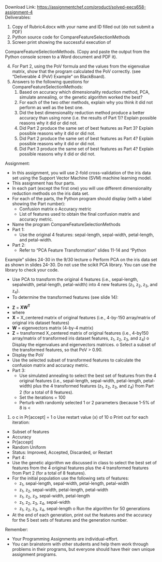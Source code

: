 Download Link: https://assignmentchef.com/product/solved-eecs658-assignment-4
<br>
Deliverables:

<ol>

 <li>Copy of Rubric4.docx with your name and ID filled out (do not submit a PDF)</li>

 <li>Python source code for CompareFeatureSelectionMethods</li>

 <li>Screen print showing the successful execution of</li>

</ol>

CompareFeatureSelectionMethods. (Copy and paste the output from the Python console screen to a Word document and PDF it).

<ol start="4">

 <li>For Part 2, using the PoV formula and the values from the eigenvalue matrix, show that the program calculated the PoV correctly. (see “Deliverable 4 (PoV) Example” on BlackBoard).</li>

 <li>Answers to the following questions for CompareFeatureSelectionMethods:

  <ol>

   <li>Based on accuracy which dimensionality reduction method, PCA, simulate annealing, or the genetic algorithm worked the best?</li>

   <li>For each of the two other methods, explain why you think it did not perform as well as the best one.</li>

   <li>Did the best dimensionality reduction method produce a better accuracy than using none (i.e. the results of Part 1)? Explain possible reasons why it did or did not.</li>

   <li>Did Part 2 produce the same set of best features as Part 3? Explain possible reasons why it did or did not.</li>

   <li>Did Part 2 produce the same set of best features as Part 4? Explain possible reasons why it did or did not.</li>

   <li>Did Part 3 produce the same set of best features as Part 4? Explain possible reasons why it did or did not.</li>

  </ol></li>

</ol>




Assignment:

<ul>

 <li>In this assignment, you will use 2-fold cross-validation of the iris data set using the Support Vector Machine (SVM) machine learning model.</li>

 <li>This assignment has four parts.</li>

 <li>In each part (except the first one) you will use different dimensionality reduction methods on the iris data set.</li>

 <li>For each of the parts, the Python program should display (with a label showing the Part number):

  <ul>

   <li>Confusion matrix o Accuracy metric</li>

   <li>List of features used to obtain the final confusion matrix and accuracy metric.</li>

  </ul></li>

 <li>Name the program CompareFeatureSelectionMethods</li>

 <li>Part 1:

  <ul>

   <li>Use the original 4 features: sepal-length, sepal-width, petal-length, and petal-width.</li>

  </ul></li>

 <li>Part 2:

  <ul>

   <li>Refer to “PCA Feature Transformation” slides 11-14 and “Python</li>

  </ul></li>

</ul>

Example” slides 24-30 in the 9/30 lecture o Perform PCA on the iris data set as shown in slides 24-30. Do not use the scikit PCA library. You can use the library to check your code.

<ul>

 <li>Use PCA to transform the original 4 features (i.e., sepal-length, sepalwidth, petal-length, petal-width) into 4 new features (z<sub>1</sub>, z<sub>2</sub>, z<sub>3</sub>, and z<sub>4</sub>).</li>

 <li>To determine the transformed features (see slide 14):</li>

</ul>

<ul>

 <li><strong>Z</strong> = <strong>XW<sup>T</sup> </strong></li>

 <li>where</li>

 <li><strong>X</strong> = X_centered matrix of original features (i.e., 4-by-150 array/matrix of original iris dataset features)</li>

 <li><strong>W</strong> = eigenvectors matrix (4-by-4 matrix)</li>

 <li><strong>Z</strong> = transformed X_centered matrix of original features (i.e., 4-by150 array/matrix of transformed iris dataset features, z<sub>1</sub>, z<sub>2</sub>, z<sub>3</sub>, and z<sub>4</sub>) o Display the eigenvalues and eigenvectors matrices. o Select a subset of the transformed features, so that PoV &gt; 0.90.</li>

 <li>Display the PoV</li>

 <li>Use the selected subset of transformed features to calculate the confusion matrix and accuracy metric.</li>

 <li>Part 3:

  <ul>

   <li>Use simulated annealing to select the best set of features from the 4 original features (i.e., sepal-length, sepal-width, petal-length, petal-width) plus the 4 transformed features (z<sub>1</sub>, z<sub>2</sub>, z<sub>3</sub>, and z<sub>4</sub>) from Part 2 (for a total of 8 features).</li>

   <li>Set the iterations = 100</li>

   <li>Perturb with randomly selected 1 or 2 parameters (because 1-5% of 8 is &lt;</li>

  </ul></li>

</ul>

1) o c in Pr[accept] = 1 o Use restart value (x) of 10 o Print out for each iteration:

<ul>

 <li>Subset of features</li>

 <li>Accuracy</li>

 <li>Pr[accept]</li>

 <li>Random Uniform</li>

 <li>Status: Improved, Accepted, Discarded, or Restart</li>

 <li>Part 4:</li>

 <li>Use the genetic algorithm we discussed in class to select the best set of features from the 4 original features plus the 4 transformed features from Part 2 (for a total of 8 features).</li>

 <li>For the initial population use the following sets of features:

  <ul>

   <li>z<sub>1</sub>, sepal-length, sepal-width, petal-length, petal-width</li>

   <li>z<sub>1</sub>, z<sub>2</sub>, sepal-width, petal-length, petal-width</li>

   <li>z<sub>1</sub>, z<sub>2</sub>, z<sub>3</sub>, sepal-width, petal-length</li>

   <li>z<sub>1</sub>, z<sub>2</sub>, z<sub>3</sub>, z<sub>4</sub>, sepal-width</li>

   <li>z<sub>1</sub>, z<sub>2</sub>, z<sub>3</sub>, z<sub>4</sub>, sepal-length o Run the algorithm for 50 generations</li>

  </ul></li>

 <li>At the end of each generation, print out the features and the accuracy for the 5 best sets of features and the generation number.</li>

</ul>




Remember:

<ul>

 <li>Your Programming Assignments are individual-effort.</li>

 <li>You can brainstorm with other students and help them work through problems in their programs, but everyone should have their own unique assignment programs.</li>

</ul>